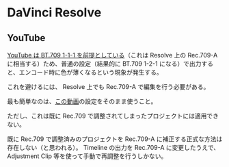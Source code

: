 # DaVinci Resolve

## YouTube

[YouTube は BT.709 1-1-1 を前提としている](https://support.google.com/youtube/answer/1722171?hl=en#zippy=%2Ccolor-space)（これは Resolve 上の Rec.709-A に相当する）ため、普通の設定（結果的に BT.709 1-2-1 になる）で出力すると、エンコード時に色が薄くなるという現象が発生する。

これを避けるには、 Resolve 上でも Rec.709-A で編集を行う必要がある。

最も簡単なのは、[この動画](https://www.youtube.com/watch?v=8tiF-EnTlto)の設定をそのまま使うこと。

ただし、これは既に Rec.709 で調整されてしまったプロジェクトには適用できない。

既に Rec.709 で調整済みのプロジェクトを Rec.709-A に補正する正式な方法は存在しない（と思われる）。 Timeline の出力を Rec.709-A に変更したうえで、 Adjustment Clip 等を使って手動で再調整を行うしかない。